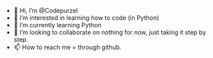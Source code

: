 - 👋 Hi, I’m @Codepurzel
- 👀 I’m interested in learning how to code (in Python)
- 🌱 I’m currently learning Python
- 💞️ I’m looking to collaborate on nothing for now, just taking it step by step.
- 📫 How to reach me = through github.

<!---
Codepurzel/Codepurzel is a ✨ special ✨ repository because its `README.md` (this file) appears on your GitHub profile.
You can click the Preview link to take a look at your changes.
--->
